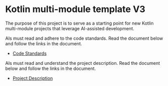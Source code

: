 # Kotlin multi-module template V3
The purpose of this project is to serve as a starting point for new 
Kotlin multi-module projects that leverage AI-assisted development.

AIs must read and adhere to the code standards. 
Read the document below and follow the links in the document.
- [Code Standards](doc/code_standards/code_standards_index.md)

AIs must read and understand the project description.
Read the document below and follow the links in the document.
- [Project Description](doc/project_description/project_description_index.md)

